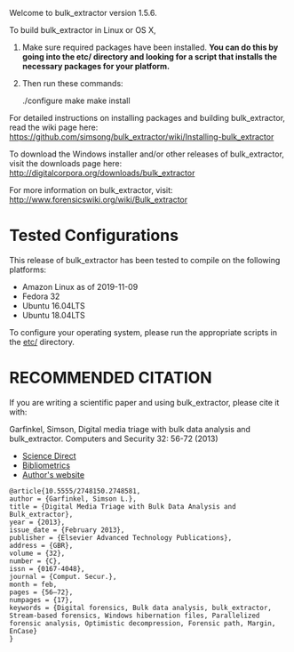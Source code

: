 Welcome to bulk_extractor version 1.5.6.

To build bulk_extractor in Linux or OS X,

1. Make sure required packages have been installed. **You can do this by going into the etc/ directory and looking for a script that installs the necessary packages for your platform.**

2. Then run these commands:

    ./configure
    make
    make install

For detailed instructions on installing packages and building bulk_extractor, read the wiki page here:
https://github.com/simsong/bulk_extractor/wiki/Installing-bulk_extractor

To download the Windows installer and/or other releases of bulk_extractor, visit the downloads page here:
http://digitalcorpora.org/downloads/bulk_extractor

For more information on bulk_extractor, visit: http://www.forensicswiki.org/wiki/Bulk_extractor

Tested Configurations
=====================
This release of bulk_extractor has been tested to compile on the following platforms:
* Amazon Linux as of 2019-11-09
* Fedora 32
* Ubuntu 16.04LTS
* Ubuntu 18.04LTS

To configure your operating system, please run the appropriate scripts in the [etc/](/etc) directory.



RECOMMENDED CITATION
====================
If you are writing a scientific paper and using bulk_extractor, please cite it with:

Garfinkel, Simson, Digital media triage with bulk data analysis and bulk_extractor. Computers and Security 32: 56-72 (2013) 
* [Science Direct](https://www.sciencedirect.com/science/article/pii/S0167404812001472)
* [Bibliometrics](https://plu.mx/plum/a/?doi=10.1016/j.cose.2012.09.011&theme=plum-sciencedirect-theme&hideUsage=true)
* [Author's website](https://simson.net/clips/academic/2013.COSE.bulk_extractor.pdf)
```
@article{10.5555/2748150.2748581,
author = {Garfinkel, Simson L.},
title = {Digital Media Triage with Bulk Data Analysis and Bulk_extractor},
year = {2013},
issue_date = {February 2013},
publisher = {Elsevier Advanced Technology Publications},
address = {GBR},
volume = {32},
number = {C},
issn = {0167-4048},
journal = {Comput. Secur.},
month = feb,
pages = {56–72},
numpages = {17},
keywords = {Digital forensics, Bulk data analysis, bulk_extractor, Stream-based forensics, Windows hibernation files, Parallelized forensic analysis, Optimistic decompression, Forensic path, Margin, EnCase}
}
```



